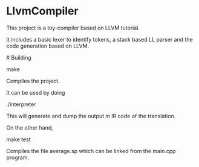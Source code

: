# LlvmCompiler

This project is a toy-compiler based on LLVM tutorial.  

It includes a basic lexer to identify tokens, a stack based LL parser and the code
generation based on LLVM.


# Building

 make  

Compiles the project.

It can be used by doing

 ./interpreter

This will generate and dump the output in IR code of the translation.

On the other hand,

 make test

Compiles the file average.sp which can be linked from the main.cpp program.
